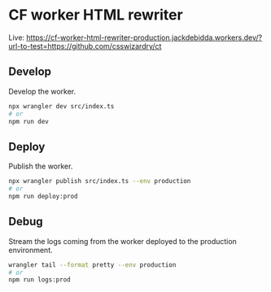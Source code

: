 # CF worker HTML rewriter

Live: https://cf-worker-html-rewriter-production.jackdebidda.workers.dev/?url-to-test=https://github.com/csswizardry/ct

## Develop

Develop the worker.

```sh
npx wrangler dev src/index.ts
# or
npm run dev
```

## Deploy

Publish the worker.

```sh
npx wrangler publish src/index.ts --env production
# or
npm run deploy:prod
```

## Debug

Stream the logs coming from the worker deployed to the production environment.

```sh
wrangler tail --format pretty --env production
# or
npm run logs:prod
```
